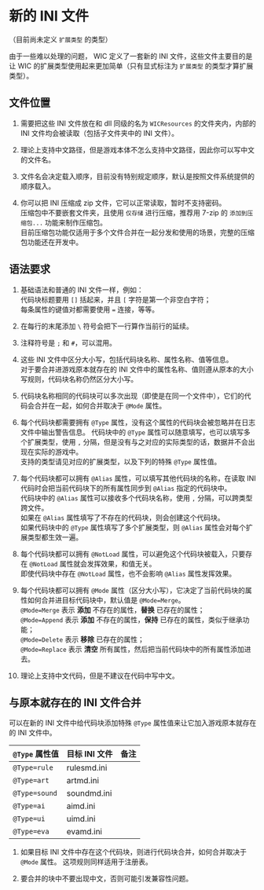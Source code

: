 # 新的 INI 文件

（目前尚未定义 `扩展类型` 的类型）

由于一些难以处理的问题， WIC 定义了一套新的 INI 文件，这些文件主要目的是让 WIC 的扩展类型使用起来更加简单（只有显式标注为 `扩展类型` 的类型才算扩展类型）。



## 文件位置

1. 需要把这些 INI 文件放在和 dll 同级的名为 `WICResources` 的文件夹内，内部的 INI 文件均会被读取（包括子文件夹中的 INI 文件）。

2. 理论上支持中文路径，但是游戏本体不怎么支持中文路径，因此你可以写中文的文件名。

3. 文件名会决定载入顺序，目前没有特别规定顺序，默认是按照文件系统提供的顺序载入。

4. 你可以把 INI 压缩成 zip 文件，它可以正常读取，暂时不支持密码。  
压缩包中不要嵌套文件夹，且使用 `仅存储` 进行压缩，推荐用 7-zip 的 `添加到压缩包...` 功能来制作压缩包。  
目前压缩包功能仅适用于多个文件合并在一起分发和使用的场景，完整的压缩包功能还在开发中。



## 语法要求

1. 基础语法和普通的 INI 文件一样，例如：  
代码块标题要用 `[]` 括起来，并且 `[` 字符是第一个非空白字符；  
每条属性的键值对都需要使用 `=` 连接，等等。

2. 在每行的末尾添加 `\` 符号会把下一行算作当前行的延续。

3. 注释符号是 `;` 和 `#`，可以混用。

4. 这些 INI 文件中区分大小写，包括代码块名称、属性名称、值等信息。  
对于要合并进游戏原本就存在的 INI 文件中的属性名称、值则遵从原本的大小写规则，代码块名称仍然区分大小写。

5. 代码块名称相同的代码块可以多次出现（即使是在同一个文件中），它们的代码会合并在一起，如何合并取决于 `@Mode` 属性。

6. 每个代码块都需要拥有 `@Type` 属性，没有这个属性的代码块会被忽略并在日志文件中输出警告信息。
代码块中的 `@Type` 属性可以随意填写，也可以填写多个扩展类型，使用 `,` 分隔，但是没有与之对应的实际类型的话，数据并不会出现在实际的游戏中。  
支持的类型请见对应的扩展类型，以及下列的特殊 `@Type` 属性值。

7. 每个代码块都可以拥有 `@Alias` 属性，可以填写其他代码块的名称，在读取 INI 代码时会把当前代码块下的所有属性同步到 `@Alias` 指定的代码块中。  
代码块中的 `@Alias` 属性可以接收多个代码块名称，使用 `,` 分隔，可以跨类型跨文件。  
如果在 `@Alias` 属性填写了不存在的代码块，则会创建这个代码块。  
如果代码块中的 `@Type` 属性填写了多个扩展类型，则 `@Alias` 属性会对每个扩展类型都生效一遍。

8. 每个代码块都可以拥有 `@NotLoad` 属性，可以避免这个代码块被载入，只要存在 `@NotLoad` 属性就会发挥效果，和值无关。  
即使代码块中存在 `@NotLoad` 属性，也不会影响 `@Alias` 属性发挥效果。

9. 每个代码块都可以拥有 `@Mode` 属性（区分大小写），它决定了当前代码块的属性如何合并进目标代码块中，默认值是 `@Mode=Merge`。  
`@Mode=Merge` 表示 **添加** 不存在的属性，**替换** 已存在的属性；  
`@Mode=Append` 表示 **添加** 不存在的属性，**保持** 已存在的属性，类似于继承功能；  
`@Mode=Delete` 表示 **移除** 已存在的属性；  
`@Mode=Replace` 表示 **清空** 所有属性，然后把当前代码块中的所有属性添加进去。

10. 理论上支持中文代码，但是不建议在代码中写中文。



## 与原本就存在的 INI 文件合并

可以在新的 INI 文件中给代码块添加特殊 `@Type` 属性值来让它加入游戏原本就存在的 INI 文件中。

|`@Type` 属性值|目标 INI 文件|备注|
|:-|:-|:-|
|`@Type=rule`|rulesmd.ini||
|`@Type=art`|artmd.ini||
|`@Type=sound`|soundmd.ini||
|`@Type=ai`|aimd.ini||
|`@Type=ui`|uimd.ini||
|`@Type=eva`|evamd.ini||

1. 如果目标 INI 文件中存在这个代码块，则进行代码块合并，如何合并取决于 `@Mode` 属性。
这项规则同样适用于注册表。

2. 要合并的块中不要出现中文，否则可能引发兼容性问题。